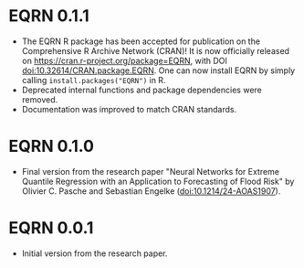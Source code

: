 # EQRN 0.1.1

* The EQRN R package has been accepted for publication on the Comprehensive R Archive Network (CRAN)! It is now officially released on <https://cran.r-project.org/package=EQRN>, with DOI [doi:10.32614/CRAN.package.EQRN](https://doi.org/10.32614/CRAN.package.EQRN). One can now install EQRN by simply calling `install.packages("EQRN")` in R.
* Deprecated internal functions and package dependencies were removed.
* Documentation was improved to match CRAN standards.

# EQRN 0.1.0

* Final version from the research paper "Neural Networks for Extreme Quantile Regression with an Application to Forecasting of Flood Risk" by Olivier C. Pasche and Sebastian Engelke ([doi:10.1214/24-AOAS1907](https://doi.org/10.1214/24-AOAS1907)).

# EQRN 0.0.1

* Initial version from the research paper.
